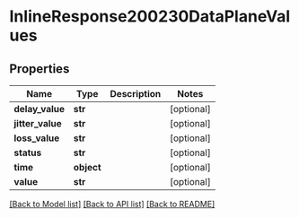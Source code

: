 # InlineResponse200230DataPlaneValues

## Properties
Name | Type | Description | Notes
------------ | ------------- | ------------- | -------------
**delay_value** | **str** |  | [optional] 
**jitter_value** | **str** |  | [optional] 
**loss_value** | **str** |  | [optional] 
**status** | **str** |  | [optional] 
**time** | **object** |  | [optional] 
**value** | **str** |  | [optional] 

[[Back to Model list]](../README.md#documentation-for-models) [[Back to API list]](../README.md#documentation-for-api-endpoints) [[Back to README]](../README.md)

